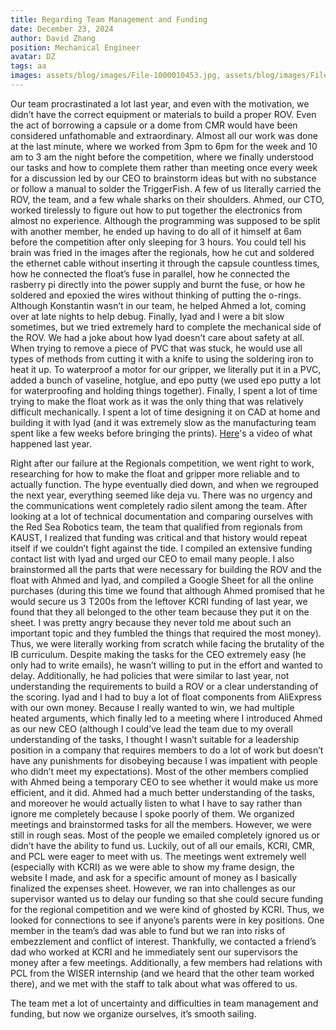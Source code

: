 ```yaml
---
title: Regarding Team Management and Funding
date: December 23, 2024
author: David Zhang
position: Mechanical Engineer
avatar: DZ
tags: aa
images: assets/blog/images/File-1000010453.jpg, assets/blog/images/File-Image_20241104_155438_400.jpeg
---
```


Our team procrastinated a lot last year, and even with the motivation, we didn’t have the correct equipment or materials to build a proper ROV. Even the act of borrowing a capsule or a dome from CMR would have been considered unfathomable and extraordinary. Almost all our work was done at the last minute, where we worked from 3pm to 6pm for the week and 10 am to 3 am the night before the competition, where we finally understood our tasks and how to complete them rather than meeting once every week for a discussion led by our CEO to brainstorm ideas but with no substance or follow a manual to solder the TriggerFish. A few of us literally carried the ROV, the team, and a few whale sharks on their shoulders. Ahmed, our CTO, worked tirelessly to figure out how to put together the electronics from almost no experience. Although the programming was supposed to be split with another member, he ended up having to do all of it himself at 6am before the competition after only sleeping for 3 hours. You could tell his brain was fried in the images after the regionals, how he cut and soldered the ethernet cable without inserting it through the capsule countless times, how he connected the float’s fuse in parallel, how he connected the rasberry pi directly into the power supply and burnt the fuse, or how he soldered and epoxied the wires without thinking of putting the o-rings. Although Konstantin wasn’t in our team, he helped Ahmed a lot, coming over at late nights to help debug. Finally, Iyad and I were a bit slow sometimes, but we tried extremely hard to complete the mechanical side of the ROV. We had a joke about how Iyad doesn’t care about safety at all. When trying to remove a piece of PVC that was stuck, he would use all types of methods from cutting it with a knife to using the soldering iron to heat it up. To waterproof a motor for our gripper, we literally put it in a PVC, added a bunch of vaseline, hotglue, and epo putty (we used epo putty a lot for waterproofing and holding things together). Finally, I spent a lot of time trying to make the float work as it was the only thing that was relatively difficult mechanically. I spent a lot of time designing it on CAD at home and building it with Iyad (and it was extremely slow as the manufacturing team spent like a few weeks before bringing the prints). [Here](https://www.youtube.com/watch?v=nLjwAGBiGK0)'s a video of what happened last year. 

Right after our failure at the Regionals competition, we went right to work, researching for how to make the float and gripper more reliable and to actually function. The hype eventually died down, and when we regrouped the next year, everything seemed like deja vu. There was no urgency and the communications went completely radio silent among the team. After looking at a lot of technical documentation and comparing ourselves with the Red Sea Robotics team, the team that qualified from regionals from KAUST, I realized that funding was critical and that history would repeat itself if we couldn’t fight against the tide. I compiled an extensive funding contact list with Iyad and urged our CEO to email many people. I also brainstormed all the parts that were necessary for building the ROV and the float with Ahmed and Iyad, and compiled a Google Sheet for all the online purchases (during this time we found that although Ahmed promised that he would secure us 3 T200s from the leftover KCRI funding of last year, we found that they all belonged to the other team because they put it on the sheet. I was pretty angry because they never told me about such an important topic and they fumbled the things that required the most money). Thus, we were literally working from scratch while facing the brutality of the IB curriculum. Despite making the tasks for the CEO extremely easy (he only had to write emails), he wasn’t willing to put in the effort and wanted to delay. Additionally, he had policies that were similar to last year, not understanding the requirements to build a ROV or a clear understanding of the scoring. Iyad and I had to buy a lot of float components from AliExpress with our own money. Because I really wanted to win, we had multiple heated arguments, which finally led to a meeting where I introduced Ahmed as our new CEO (although I could’ve lead the team due to my overall understanding of the tasks, I thought I wasn’t suitable for a leadership position in a company that requires members to do a lot of work but doesn’t have any punishments for disobeying because I was impatient with people who didn’t meet my expectations). Most of the other members complied with Ahmed being a temporary CEO to see whether it would make us more efficient, and it did. Ahmed had a much better understanding of the tasks, and moreover he would actually listen to what I have to say rather than ignore me completely because I spoke poorly of them. We organized meetings and brainstormed tasks for all the members. However, we were still in rough seas. Most of the people we emailed completely ignored us or didn’t have the ability to fund us. Luckily, out of all our emails, KCRI, CMR, and PCL were eager to meet with us. The meetings went extremely well (especially with KCRI) as we were able to show my frame design, the website I made, and ask for a specific amount of money as I basically finalized the expenses sheet. However, we ran into challenges as our supervisor wanted us to delay our funding so that she could secure funding for the regional competition and we were kind of ghosted by KCRI. Thus, we looked for connections to see if anyone’s parents were in key positions. One member in the team’s dad was able to fund but we ran into risks of embezzlement and conflict of interest. Thankfully, we contacted a friend’s dad who worked at KCRI and he immediately sent our supervisors the money after a few meetings. Additionally, a few members had relations with PCL from the WISER internship (and we heard that the other team worked there), and we met with the staff to talk about what was offered to us. 

The team met a lot of uncertainty and difficulties in team management and funding, but now we organize ourselves, it’s smooth sailing. 